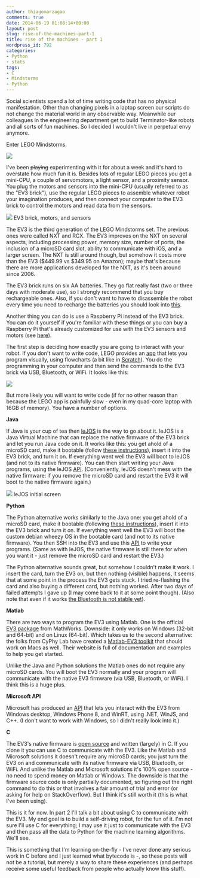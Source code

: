 ```yaml
---
author: thiagomarzagao
comments: true
date: 2014-06-19 01:08:14+00:00
layout: post
slug: rise-of-the-machines-part-1
title: rise of the machines - part 1
wordpress_id: 792
categories:
- Python
- stats
tags:
- C
- Mindstorms
- Python
---
```


Social scientists spend a lot of time writing code that has no physical manifestation. Other than changing pixels in a laptop screen our scripts do not change the material world in any observable way. Meanwhile our colleagues in the engineering department get to build Terminator-like robots and all sorts of fun machines. So I decided I wouldn't live in perpetual envy anymore. 

Enter LEGO Mindstorms.

[![](http://i.imgur.com/UOxfMHq.png)](http://imgur.com/UOxfMHq)

I've been <del>playing</del> experimenting with it for about a week and it's hard to overstate how much fun it is. Besides lots of regular LEGO pieces you get a mini-CPU, a couple of servomotors, a light sensor, and a proximity sensor. You plug the motors and sensors into the mini-CPU (usually referred to as the "EV3 brick"), use the regular LEGO pieces to assemble whatever robot your imagination produces, and then connect your computer to the EV3 brick to control the motors and read data from the sensors.

[![](http://i.imgur.com/5lBRG0j.jpg)](http://imgur.com/5lBRG0j)
EV3 brick, motors, and sensors

The EV3 is the third generation of the LEGO Mindstorms set. The previous ones were called NXT and RCX. The EV3 improves on the NXT on several aspects, including processing power, memory size, number of ports, the inclusion of a microSD card slot, ability to communicate with iOS, and a larger screen. The NXT is still around though, but somehow it costs more than the EV3 ($449.99 vs $349.95 on Amazon); maybe that's because there are more applications developed for the NXT, as it's been around since 2006.

The EV3 brick runs on six AA batteries. They go flat really fast (two or three days with moderate use), so I strongly recommend that you buy rechargeable ones. Also, if you don't want to have to disassemble the robot every time you need to recharge the batteries you should look into [this](https://shop.education.lego.com/legoed/education/LEGO+MINDSTORMS+Education+EV3/EV3+Rechargeable+DC+Battery/45501&isSimpleSearch=true).

Another thing you can do is use a Raspberry Pi instead of the EV3 brick. You can do it yourself if you're familiar with these things or you can buy a Raspberry Pi that's already customized for use with the EV3 sensors and motors (see [here](http://www.dexterindustries.com/BrickPi.html)).

The first step is deciding how exactly you are going to interact with your robot. If you don't want to write code, LEGO provides an [app](http://www.lego.com/en-us/mindstorms/downloads/software/ddsoftwaredownload/) that lets you program visually, using flowcharts (a bit like in [Scratch](http://scratch.mit.edu/)). You do the programming in your computer and then send the commands to the EV3 brick via USB, Bluetooth, or WiFi. It looks like this:

[![](http://i.imgur.com/wP1GEq9.png)](http://imgur.com/wP1GEq9)

But more likely you will want to write code (if for no other reason than because the LEGO app is painfully slow - even in my quad-core laptop with 16GB of memory). You have a number of options. 

<strong>Java</strong>

If Java is your cup of tea then [leJOS](http://www.lejos.org/) is the way to go about it. leJOS is a Java Virtual Machine that can replace the native firmware of the EV3 brick and let you run Java code on it. It works like this: you get ahold of a microSD card, make it bootable (follow [these instructions](http://sourceforge.net/p/lejos/wiki/Installing%20leJOS/)), insert it into the EV3 brick, and turn it on. If everything went well the EV3 will boot to leJOS (and not to its native firmware). You can then start writing your Java programs, using the leJOS [API](http://www.lejos.org/ev3/docs/). (Conveniently, leJOS doesn't mess with the native firmware: if you remove the microSD card and restart the EV3 it will boot to the native firmware again.)

[![](http://i.imgur.com/haYU2on.jpg)](http://imgur.com/haYU2on)
leJOS initial screen

<strong>Python</strong>

The Python alternative works similarly to the Java one: you get ahold of a microSD card, make it bootable (following [these instructions](https://github.com/topikachu/python-ev3)), insert it into the EV3 brick and turn it on. If everything went well the EV3 will boot the custom debian wheezy OS in the bootable card (and not to its native firmware). You then SSH into the EV3 and use this [API](https://github.com/hmml/ev3) to write your programs. (Same as with leJOS, the native firmware is still there for when you want it - just remove the microSD card and restart the EV3.)

The Python alternative sounds great, but somehow I couldn't make it work. I insert the card, turn the EV3 on, but then nothing (visible) happens, it seems that at some point in the process the EV3 gets stuck. I tried re-flashing the card and also buying a different card, but nothing worked. After two days of failed attempts I gave up (I may come back to it at some point though). (Also note that even if it works [the Bluetooth is not stable yet](https://github.com/topikachu/python-ev3#notes)).

<strong>Matlab</strong>

There are two ways to program the EV3 using Matlab. One is the official [EV3 package](http://www.mathworks.com/hardware-support/lego-mindstorms-ev3-simulink.html) from MathWorks. Downside: it only works on Windows (32-bit and 64-bit) and on Linux (64-bit). Which takes us to the second alternative: the folks from CyPhy Lab have created a [Matlab-EV3 toolkit](https://wiki.qut.edu.au/display/cyphy/QUT+EV3+MATLAB+toolkit) that should work on Macs as well. Their website is full of documentation and examples to help you get started.

Unlike the Java and Python solutions the Matlab ones do not require any microSD cards. You will boot the EV3 normally and your program will communicate with the native EV3 firmware (via USB, Bluetooth, or WiFi). I think this is a huge plus.

<strong>Microsoft API</strong>

Microsoft has produced an [API](http://legoev3.codeplex.com/) that lets you interact with the EV3 from Windows desktop, Windows Phone 8, and WinRT, using .NET, WinJS, and C++. (I don't want to work with Windows, so I didn't really look into it.)

<strong>C</strong>

The EV3's native firmware is [open source](https://github.com/mindboards/ev3sources) and written (largely) in C. If you clone it you can use C to communicate with the EV3. Like the Matlab and Microsoft solutions it doesn't require any microSD cards; you just turn the EV3 on and communicate with its native firmware via USB, Bluetooth, or WiFi. And unlike the Matlab and Microsoft solutions it's 100% open source - no need to spend money on Matlab or Windows. The downside is that the firmware source code is only partially documented, so figuring out the right command to do this or that involves a fair amount of trial and error (or asking for help on StackOverflow). But I think it's still worth it (this is what I've been using).

This is it for now. In part 2 I'll talk a bit about using C to communicate with the EV3. My end goal is to build a self-driving robot, for the fun of it. I'm not sure I'll use C for everything; I may use it just to communicate with the EV3 and then pass all the data to Python for the machine learning algorithms. We'll see.

This is something that I'm learning on-the-fly - I've never done any serious work in C before and I just learned what bytecode is -, so these posts will not be a tutorial, but merely a way to share these experiences (and perhaps receive some useful feedback from people who actually know this stuff).

